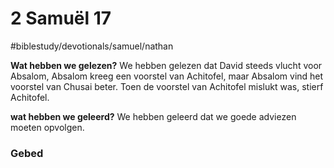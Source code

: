 # 2 Samuël 17 
#biblestudy/devotionals/samuel/nathan

**Wat hebben we gelezen?**
We hebben gelezen dat David steeds vlucht voor Absalom, Absalom kreeg een voorstel van Achitofel, maar Absalom vind het voorstel van Chusai beter. Toen de voorstel van Achitofel mislukt was, stierf Achitofel.

**wat hebben we geleerd?**
We hebben geleerd dat we goede adviezen moeten opvolgen.  

### Gebed 